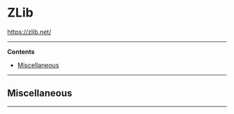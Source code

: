 # ZLib

https://zlib.net/

---

**Contents**

- [Miscellaneous](ZLib.md#miscellaneous)

---

## Miscellaneous

---
